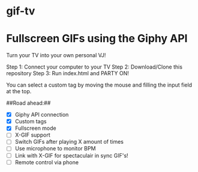 # gif-tv
Fullscreen GIFs using the Giphy API
===========

Turn your TV into your own personal VJ! 

Step 1: Connect your computer to your TV
Step 2: Download/Clone this repository
Step 3: Run index.html and PARTY ON! 

You can select a custom tag by moving the mouse and filling the input field at the top.

##Road ahead:##

- [x] Giphy API connection
- [x] Custom tags
- [x] Fullscreen mode
- [ ] X-GIF support
- [ ] Switch GIFs after playing X amount of times
- [ ] Use microphone to monitor BPM
- [ ] Link with X-GIF for spectaculair in sync GIF's!
- [ ] Remote control via phone
